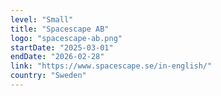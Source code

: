```yaml
---
level: "Small"
title: "Spacescape AB"
logo: "spacescape-ab.png"
startDate: "2025-03-01"
endDate: "2026-02-28"
link: "https://www.spacescape.se/in-english/"
country: "Sweden"
---
```

